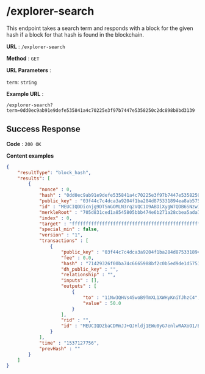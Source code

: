 # /explorer-search

This endpoint takes a search term and responds with a block for the given hash if a block for that hash is found in the blockchain.

**URL** : `/explorer-search`

**Method** : `GET`

**URL Parameters** : 

`term`: `string`

**Example URL** : 
```
/explorer-search?term=0dd0ec9ab91e9defe535841a4c70225e3f97b7447e5358250c2dc898b8bd3139
```

## Success Response

**Code** : `200 OK`

**Content examples**

```json
{
    "resultType": "block_hash",
    "results": [
        {
            "nonce" : 0,
            "hash" : "0dd0ec9ab91e9defe535841a4c70225e3f97b7447e5358250c2dc898b8bd3139",
            "public_key" : "03f44c7c4dca3a9204f1ba284d875331894ea8ab5753093be847d798274c6ce570",
            "id" : "MEUCIQDDicnjg9DTSnGOMLN3rq2VQC1O9ABDiXygW7QDB6SNzwIga5ri7m9FNlc8dggJ9sDg0QXUugrHwpkVKbmr3kYdGpc=",
            "merkleRoot" : "705d831ced1a8545805bbb474e6b271a28cbea5ada7f4197492e9a3825173546",
            "index" : 0,
            "target" : "fffffffffffffffffffffffffffffffffffffffffffffffffffffffffffffff",
            "special_min" : false,
            "version" : "1",
            "transactions" : [ 
                {
                    "public_key" : "03f44c7c4dca3a9204f1ba284d875331894ea8ab5753093be847d798274c6ce570",
                    "fee" : 0.0,
                    "hash" : "71429326f00ba74c6665988bf2c0b5ed9de1d57513666633efd88f0696b3d90f",
                    "dh_public_key" : "",
                    "relationship" : "",
                    "inputs" : [],
                    "outputs" : [ 
                        {
                            "to" : "1iNw3QHVs45woB9TmXL1XWHyKniTJhzC4",
                            "value" : 50.0
                        }
                    ],
                    "rid" : "",
                    "id" : "MEUCIQDZbaCDMmJJ+QJHldj1EWu0yG7enlwRAXoO1/B617KaxgIgBLB4L2ICWpDZf5Eo2bcXgUmKd91ayrOG/6jhaIZAPb0="
                }
            ],
            "time" : "1537127756",
            "prevHash" : ""
        }
    ]
}
```
